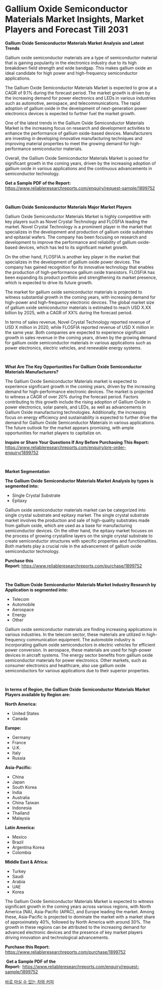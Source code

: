 <p><h1>Gallium Oxide Semiconductor Materials Market Insights, Market Players and Forecast Till 2031</h1></p><p><strong>Gallium Oxide Semiconductor Materials Market Analysis and Latest Trends</strong></p>
<p><p>Gallium oxide semiconductor materials are a type of semiconductor material that is gaining popularity in the electronics industry due to its high breakdown field strength and wide bandgap. This makes gallium oxide an ideal candidate for high power and high-frequency semiconductor applications.</p><p>The Gallium Oxide Semiconductor Materials Market is expected to grow at a CAGR of 9.1% during the forecast period. The market growth is driven by the increasing demand for power electronics and LEDs in various industries such as automotive, aerospace, and telecommunications. The rapid adoption of gallium oxide in the development of next-generation power electronics devices is expected to further fuel the market growth.</p><p>One of the latest trends in the Gallium Oxide Semiconductor Materials Market is the increasing focus on research and development activities to enhance the performance of gallium oxide-based devices. Manufacturers are investing in developing innovative manufacturing techniques and improving material properties to meet the growing demand for high-performance semiconductor materials.</p><p>Overall, the Gallium Oxide Semiconductor Materials Market is poised for significant growth in the coming years, driven by the increasing adoption of gallium oxide in various applications and the continuous advancements in semiconductor technology.</p></p>
<p><strong>Get a Sample PDF of the Report:&nbsp;</strong> <a href="https://www.reliableresearchreports.com/enquiry/request-sample/1899752">https://www.reliableresearchreports.com/enquiry/request-sample/1899752</a></p>
<p>&nbsp;</p>
<p><strong>Gallium Oxide Semiconductor Materials Major Market Players</strong></p>
<p><p>Gallium Oxide Semiconductor Materials Market is highly competitive with key players such as Novel Crystal Technology and FLOSFIA leading the market. Novel Crystal Technology is a prominent player in the market that specializes in the development and production of gallium oxide substrates and epitaxial wafers. The company has been focusing on research and development to improve the performance and reliability of gallium oxide-based devices, which has led to its significant market growth.</p><p>On the other hand, FLOSFIA is another key player in the market that specializes in the development of gallium oxide power devices. The company has gained recognition for its innovative technology that enables the production of high-performance gallium oxide transistors. FLOSFIA has been expanding its product portfolio and strengthening its market presence, which is expected to drive its future growth.</p><p>The market for gallium oxide semiconductor materials is projected to witness substantial growth in the coming years, with increasing demand for high-power and high-frequency electronic devices. The global market size of gallium oxide semiconductor materials is estimated to reach USD X.XX billion by 2025, with a CAGR of XX% during the forecast period.</p><p>In terms of sales revenue, Novel Crystal Technology reported revenue of USD X million in 2020, while FLOSFIA reported revenue of USD X million in the same year. Both companies are expected to experience significant growth in sales revenue in the coming years, driven by the growing demand for gallium oxide semiconductor materials in various applications such as power electronics, electric vehicles, and renewable energy systems.</p></p>
<p>&nbsp;</p>
<p><strong>What Are The Key Opportunities For Gallium Oxide Semiconductor Materials Manufacturers?</strong></p>
<p><p>The Gallium Oxide Semiconductor Materials market is expected to experience significant growth in the coming years, driven by the increasing demand for high-performance electronic devices. The market is projected to witness a CAGR of over 20% during the forecast period. Factors contributing to this growth include the rising adoption of Gallium Oxide in power electronics, solar panels, and LEDs, as well as advancements in Gallium Oxide manufacturing technologies. Additionally, the increasing focus on energy efficiency and sustainability is expected to further drive the demand for Gallium Oxide Semiconductor Materials in various applications. The future outlook for the market appears promising, with ample opportunities for market players to capitalize on.</p></p>
<p><strong>Inquire or Share Your Questions If Any Before Purchasing This Report:</strong> <a href="https://www.reliableresearchreports.com/enquiry/pre-order-enquiry/1899752">https://www.reliableresearchreports.com/enquiry/pre-order-enquiry/1899752</a></p>
<p>&nbsp;</p>
<p><strong>Market Segmentation</strong></p>
<p><strong>The Gallium Oxide Semiconductor Materials Market Analysis by types is segmented into:</strong></p>
<p><ul><li>Single Crystal Substrate</li><li>Epitaxy</li></ul></p>
<p><p>Gallium oxide semiconductor materials market can be categorized into single crystal substrate and epitaxy market. The single crystal substrate market involves the production and sale of high-quality substrates made from gallium oxide, which are used as a base for manufacturing semiconductor devices. On the other hand, the epitaxy market focuses on the process of growing crystalline layers on the single crystal substrate to create semiconductor structures with specific properties and functionalities. Both markets play a crucial role in the advancement of gallium oxide semiconductor technology.</p></p>
<p><strong>Purchase this Report:&nbsp;</strong><a href="https://www.reliableresearchreports.com/purchase/1899752">https://www.reliableresearchreports.com/purchase/1899752</a></p>
<p>&nbsp;</p>
<p><strong>The Gallium Oxide Semiconductor Materials Market Industry Research by Application is segmented into:</strong></p>
<p><ul><li>Telecom</li><li>Automobile</li><li>Aerospace</li><li>Energy</li><li>Other</li></ul></p>
<p><p>Gallium oxide semiconductor materials are finding increasing applications in various industries. In the telecom sector, these materials are utilized in high-frequency communication equipment. The automobile industry is incorporating gallium oxide semiconductors in electric vehicles for efficient power conversion. In aerospace, these materials are used for high-power devices in aircraft systems. The energy sector benefits from gallium oxide semiconductor materials for power electronics. Other markets, such as consumer electronics and healthcare, also use gallium oxide semiconductors for various applications due to their superior properties.</p></p>
<p>&nbsp;</p>
<p><strong>In terms of Region, the Gallium Oxide Semiconductor Materials Market Players available by Region are:</strong></p>
<p>
    <p> <strong> North America: </strong>
        <ul>
            <li>United States</li>
            <li>Canada</li>
        </ul>
        </p> 
    <p> <strong> Europe: </strong>
        <ul>
            <li>Germany</li>
            <li>France</li>
            <li>U.K.</li>
            <li>Italy</li>
            <li>Russia</li>
        </ul>
        </p> 
    <p> <strong> Asia-Pacific: </strong>
        <ul>
            <li>China</li>
            <li>Japan</li>
            <li>South Korea</li>
            <li>India</li>
            <li>Australia</li>
            <li>China Taiwan</li>
            <li>Indonesia</li>
            <li>Thailand</li>
            <li>Malaysia</li>
        </ul>
        </p> 
    <p> <strong> Latin America: </strong>
        <ul>
            <li>Mexico</li>
            <li>Brazil</li>
            <li>Argentina Korea</li>
            <li>Colombia</li>
        </ul>
        </p> 
    <p> <strong> Middle East & Africa: </strong>
        <ul>
            <li>Turkey</li>
            <li>Saudi</li>
            <li>Arabia</li>
            <li>UAE</li>
            <li>Korea</li>
        </ul>
    </p>
    </p>
<p><p>The Gallium Oxide Semiconductor Materials Market is expected to witness significant growth in the coming years across various regions, with North America (NA), Asia-Pacific (APAC), and Europe leading the market. Among these, Asia-Pacific is projected to dominate the market with a market share of approximately 40%, followed by North America with around 30%. The growth in these regions can be attributed to the increasing demand for advanced electronic devices and the presence of key market players driving innovation and technological advancements.</p></p>
<p><strong>Purchase this Report: </strong><a href="https://www.reliableresearchreports.com/purchase/1899752">https://www.reliableresearchreports.com/purchase/1899752</a></p>
<p>&nbsp;<strong>Get a Sample PDF of the Report:&nbsp;&nbsp;</strong><a href="https://www.reliableresearchreports.com/enquiry/request-sample/1899752">https://www.reliableresearchreports.com/enquiry/request-sample/1899752</a></p>
<p><strong></strong></p>
<p><p><a href="https://github.com/oajzkywllm460/Market-Research-Report-List-1/blob/main/965628913011.md">바로 마실 수 있는 차와 커피</a></p></p>